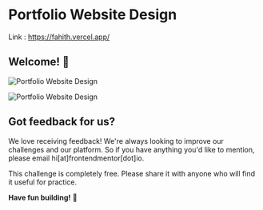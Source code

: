 # Portfolio Website Design 
  Link : https://fahith.vercel.app/

## Welcome! 👋


![Portfolio Website Design](https://github.com/user-attachments/assets/8c867c43-6b0b-4a62-b254-493ad92742ea)


![Portfolio Website Design](https://github.com/user-attachments/assets/8eecc819-f56f-4603-bc78-b8e4e92b6d7e)


## Got feedback for us?

We love receiving feedback! We're always looking to improve our challenges and our platform. So if you have anything you'd like to mention, please email hi[at]frontendmentor[dot]io.

This challenge is completely free. Please share it with anyone who will find it useful for practice.

**Have fun building!** 🚀
